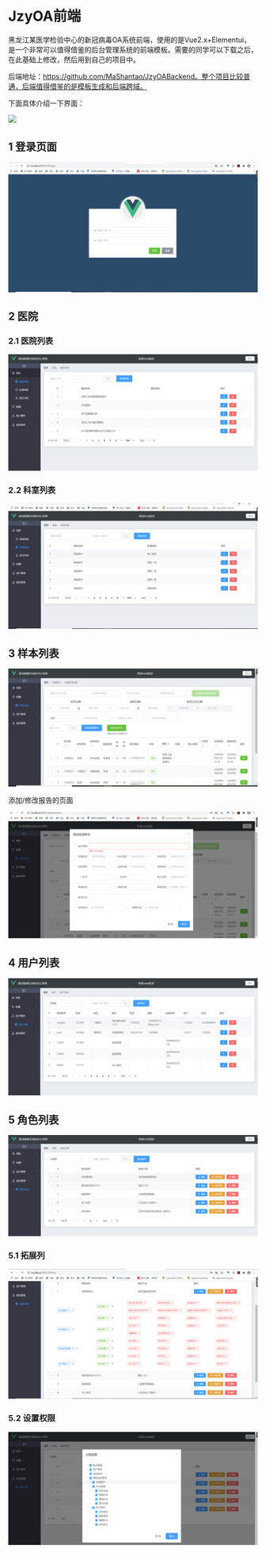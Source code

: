 # JzyOA前端

​	黑龙江某医学检验中心的新冠病毒OA系统前端，使用的是Vue2.x+Elementui，是一个非常可以值得借鉴的后台管理系统的前端模板。需要的同学可以下载之后，在此基础上修改，然后用到自己的项目中。

后端地址：https://github.com/MaShantao/JzyOABackend。整个项目比较普通，后端值得借鉴的是模板生成和后端跨域。

下面具体介绍一下界面：

![](https://raw.githubusercontent.com/MaShantao/JzyOA/master/resources/play.gif)

## 1 登录页面

![](https://raw.githubusercontent.com/MaShantao/JzyOA/master/resources/login.png)

## 2  医院

### 2.1 医院列表

![](https://raw.githubusercontent.com/MaShantao/JzyOA/master/resources/hospital-list.png)

### 2.2 科室列表

![](https://raw.githubusercontent.com/MaShantao/JzyOA/master/resources/department-list.png)

## 3 样本列表

![](https://raw.githubusercontent.com/MaShantao/JzyOA/master/resources/specimen-list.png)

添加/修改报告的页面

![](https://raw.githubusercontent.com/MaShantao/JzyOA/master/resources/addSpecimen.png)

## 4 用户列表

![](https://raw.githubusercontent.com/MaShantao/JzyOA/master/resources/userlist.png)

## 5 角色列表

![role-list](https://raw.githubusercontent.com/MaShantao/JzyOA/master/resources/role-list.png)

### 5.1 拓展列

![](https://raw.githubusercontent.com/MaShantao/JzyOA/master/resources/role-listexpand.png)

### 5.2 设置权限

![](https://raw.githubusercontent.com/MaShantao/JzyOA/master/resources/role-list-setright.png)
